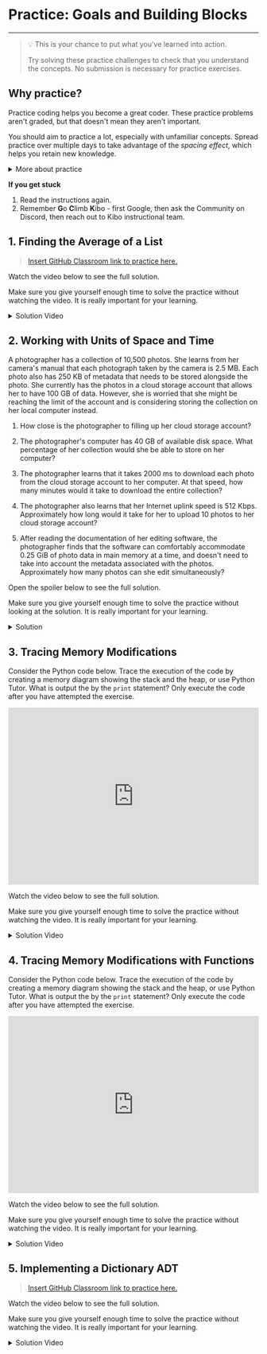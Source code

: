 # Practice: Goals and Building Blocks

---

> 💡 This is your chance to put what you’ve learned into action.
>
> Try solving these practice challenges to check that you understand the concepts.
> No submission is necessary for practice exercises.

## Why practice?

Practice coding helps you become a great coder. These practice problems aren't
graded, but that doesn't mean they aren't important.

You should aim to practice a lot, especially with unfamiliar concepts. Spread practice over multiple days to take advantage of the _spacing effect_, which helps you retain new knowledge.

<details><summary>More about practice</summary>

Practice helps you understand what you know, and what you don't know. It can be easy to trick yourself into thinking you understand something when you
do not -- or that you don't understand when you do. Practicing by writing code
or debugging code will help you find out what you really understand, and where
you are still confused.

Practice helps build confidence in your coding. The more programs you write, and
the more problems you solve, the more you learn that you are a capable coder and
problem-solver.

Practice doesn't always feel good - sometimes you'll be stumped! But, practice
shouldn't feel super frustrating either. If you find yourself getting angry at
yourself or the code, it's a good time to take a break and ask for help.

The **solutions** to each challenge are available, and you can view a video of the solution below each challenge.

* Try to go through the whole challenge without using the solution.
* If you can’t do the challenge without looking the solution, it means you don’t understand the material well enough yet.
* Try the next practice challenges without looking at the solution. If you need more practice challenges, reach out on Discord.

</details>

<aside>

**If you get stuck**
1. Read the instructions again.
2. Remember **G**o **C**limb **K**ibo - first Google, then ask the Community on Discord, then reach out to Kibo instructional team.

</aside>

## 1. Finding the Average of a List

> [Insert GitHub Classroom link to practice here.](https://github.com/kiboschool/list-avg)

Watch the video below to see the full solution.

Make sure you give yourself enough time to solve the practice without watching the video. It is really important for your learning.

<details><summary>Solution Video</summary>

<div
  style="position: relative; padding-bottom: 56.25%; height: 0;">
  <iframe
    src="https://www.youtube.com/embed/HRxKUVTDVTU"
    title="YouTube video player"
    frameborder="0"
    allow="accelerometer; autoplay; clipboard-write; encrypted-media; gyroscope; picture-in-picture"
    allowfullscreen
    style="position: absolute; top: 0; left: 0; width: 100%; height: 100%;">
  </iframe>
</div>

</details>

## 2. Working with Units of Space and Time

A photographer has a collection of 10,500 photos. She learns from her camera's manual that each photograph taken by the camera is 2.5 MB. Each photo also has 250 KB of metadata that needs to be stored alongside the photo. She currently has the photos in a cloud storage account that allows her to have 100 GB of data. However, she is worried that she might be reaching the limit of the account and is considering storing the collection on her local computer instead.

1. How close is the photographer to filling up her cloud storage account?

2. The photographer's computer has 40 GB of available disk space. What percentage of her collection would she be able to store on her computer?

3. The photographer learns that it takes 2000 ms to download each photo from the cloud storage account to her computer. At that speed, how many minutes would it take to download the entire collection?

4. The photographer also learns that her Internet uplink speed is 512 Kbps. Approximately how long would it take for her to upload 10 photos to her cloud storage account?

5. After reading the documentation of her editing software, the photographer finds that the software can comfortably accommodate 0.25 GiB of photo data in main memory at a time, and doesn't need to take into account the metadata associated with the photos. Approximately how many photos can she edit simultaneously?

Open the spoiler below to see the full solution.

Make sure you give yourself enough time to solve the practice without looking at the solution. It is really important for your learning.

<details><summary>Solution</summary>

1. Since the application being used in this problem is storage, it’s probably better to assume that the units are in terms of base 2. In other words, we could say that 1 KB = 1024 B, etc. However, since we’re just looking for rough numbers, we can use the base 10 system, i.e. 1 KB = 1000 B.

If that’s the case, then 250 KB of metadata is equivalent to .25 MB. Let’s add that to the size of the photo itself to get 2.75 MB of data overall for each picture.

If the photographer has 10,500 photos, that’s 10,500 * 2.75 MB = 28,875 MB = 28.875 GB of data. Therefore, she has used less than 29% of the available space on her cloud storage account.

2. Since her photo collection would only take up 28.875 GB of storage, she would be able to store 100% of it with more than 10 GB of storage space left over.

3. To download all 10,500 photos, it would take 10,500 * 2000 ms = 21000000 ms = 21000 seconds = 350 minutes.

4. Let’s convert the Internet uplink speed to MBps so that we have units that can be directly calculated with a 2.75 MB photo. 512 Kbps = 64 KBps (since there are 8 bits in a byte). We then have 64 KBps = .064 MBps. Therefore, .064 MBps * 2.75 MB means that every photo can be uploaded in .176 seconds. To upload 10 photos would therefore take 1.76 seconds.

5. Since this problem specifically mentions GiB, let’s use base 2 units and assume that each photo is really 2.5 MiB. We don’t need to include the metadata. 0.25 GiB = 250 MiB, so the editing software can hold 250 MiB / 2.5 MiB = 100 photos at a time.

</details>

## 3. Tracing Memory Modifications

Consider the Python code below. Trace the execution of the code by creating a memory diagram showing the stack and the heap, or use Python Tutor. What is output the by the `print` statement? Only execute the code after you have attempted the exercise.

<iframe src="https://trinket.io/embed/python/3d20d411fa" width="100%" height="356" frameborder="0" marginwidth="0" marginheight="0" allowfullscreen></iframe>

Watch the video below to see the full solution.

Make sure you give yourself enough time to solve the practice without watching the video. It is really important for your learning.

<details><summary>Solution Video</summary>

<div
  style="position: relative; padding-bottom: 56.25%; height: 0;">
  <iframe
    src="https://www.youtube.com/embed/QEcZdylRiKo"
    title="YouTube video player"
    frameborder="0"
    allow="accelerometer; autoplay; clipboard-write; encrypted-media; gyroscope; picture-in-picture"
    allowfullscreen
    style="position: absolute; top: 0; left: 0; width: 100%; height: 100%;">
  </iframe>
</div>

</details>

## 4. Tracing Memory Modifications with Functions

Consider the Python code below. Trace the execution of the code by creating a memory diagram showing the stack and the heap, or use Python Tutor. What is output the by the `print` statement? Only execute the code after you have attempted the exercise.

<iframe src="https://trinket.io/embed/python/5a6d5ad261" width="100%" height="356" frameborder="0" marginwidth="0" marginheight="0" allowfullscreen></iframe>

Watch the video below to see the full solution.

Make sure you give yourself enough time to solve the practice without watching the video. It is really important for your learning.

<details><summary>Solution Video</summary>

<div
  style="position: relative; padding-bottom: 56.25%; height: 0;">
  <iframe
    src="https://www.youtube.com/embed/LD3Gmrb3Mao"
    title="YouTube video player"
    frameborder="0"
    allow="accelerometer; autoplay; clipboard-write; encrypted-media; gyroscope; picture-in-picture"
    allowfullscreen
    style="position: absolute; top: 0; left: 0; width: 100%; height: 100%;">
  </iframe>
</div>

</details>

## 5. Implementing a Dictionary ADT

> [Insert GitHub Classroom link to practice here.](https://github.com/kiboschool/dict-adt)

Watch the video below to see the full solution.

Make sure you give yourself enough time to solve the practice without watching the video. It is really important for your learning.

<details><summary>Solution Video</summary>

> VIDEO. Solution video.

</details>
